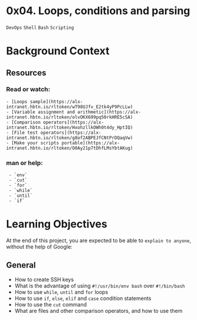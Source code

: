 # 0x04. Loops, conditions and parsing
`DevOps` `Shell` `Bash` `Scripting`

# Background Context


## Resources
### Read or watch:

    - [Loops sample](https://alx-intranet.hbtn.io/rltoken/wT98UJfv_E2tk4yP9PcLLw)
    - [Variable assignment and arithmetic](https://alx-intranet.hbtn.io/rltoken/olvOKX699pq50rkHRE5cSA)
    - [Comparison operators](https://alx-intranet.hbtn.io/rltoken/HxohzllkOWh0t4dy_HptIQ)
    - [File test operators](https://alx-intranet.hbtn.io/rltoken/g8of2ABPEJfCNtPrDQaqVw)
    - [Make your scripts portable](https://alx-intranet.hbtn.io/rltoken/O0Ay21p7tDhfLMsYbtAKug)

###  man or help:

     - `env`
     - `cut`
     - `for`
     - `while`
     - `until`
     - `if`

# Learning Objectives
At the end of this project, you are expected to be able to `explain to anyone`, without the help of Google:

## General
   - How to create SSH keys
   - What is the advantage of using `#!/usr/bin/env bash` over `#!/bin/bash`
   - How to use `while`, `until` and `for` loops
   - How to use `if`, `else`, `elif` and `case` condition statements
   - How to use the `cut` command
   - What are files and other comparison operators, and how to use them

